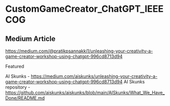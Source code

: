 # CustomGameCreator_ChatGPT_IEEECOG

## Medium Article
https://medium.com/@pratikpsannakki1/unleashing-your-creativity-a-game-creator-workshop-using-chatgpt-996cd8713d94

Featured 

AI Skunks - https://medium.com/aiskunks/unleashing-your-creativity-a-game-creator-workshop-using-chatgpt-996cd8713d94
AI Skunks repository - https://github.com/aiskunks/aiskunks/blob/main/AISkunks/What_We_Have_Done/README.md
